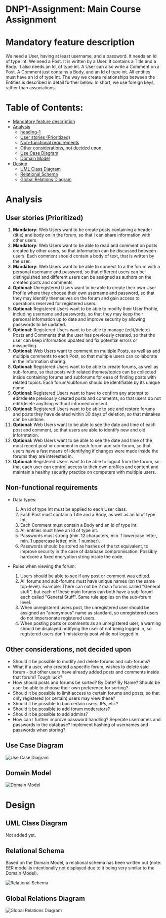 # DNP1-Assignment: Main Course Assignment

# Mandatory feature description
We need a User, having at least username, and a password. It needs an Id of type int. We need a Post. It is written by a User. It contains a Title and a Body. It also needs an Id, of type int. A User can also write a Comment on a Post. A Comment just contains a Body, and an Id of type int.
All entities must have an Id of type int. The way we create relationships between the Entities is described in detail further below. In short, we use foreign keys, rather than associations.

# Table of Contents:

 - [Mandatory feature description](#Mandatory-feature-description)
 - [Analysis](#Analysis)
   - [heading-1](#heading-1 "User-stories-(Prioritized)")
   - [User stories (Prioritized)](#User-stories-(Prioritized))
   - [Non-functional requirements](#Non-functional-requirements)
   - [Other considerations, not decided upon](#Other-considerations,-not-decided-upon)
   - [Use Case Diagram](#Use-Case-Diagram)
   - [Domain Model](#Domain-Model)
 - [Design](#Design)
   - [UML Class Diagram](#UML-Class-Diagram)
   - [Relational Schema](#Relational-Schema)
   - [Global Relations Diagram](#Global-Relations-Diagram)

# Analysis

## User stories (Prioritized)
  1.	<b>Mandatory:</b> Web Users want to be create posts containing a header (title) and body on in the forum, so that I can share information with other users.
  2.	<b>Mandatory:</b> Web Users want to be able to read and comment on posts created by other users, so that information can be discussed between users. Each comment should contain a body of text, that is written by the user.
  3.	<b>Mandatory:</b> Web Users want to be able to connect to a the forum with a personal username and password, so that different users can be distinguished and different users can be assigned as authors on the created posts and comments
  4. <b>Optional:</b> Unregistered Users want to be able to create their own User Profile where they choose their own username and password, so that they may identify themselves on the forum and gain access to operations reserved for registered users.
  5. <b>Optional:</b> Registered Users want to be able to modify their User Profile, including username and passwords, so that they may keep their personal information up to date and improve security by allowing passwords to be updated.
  6.	<b>Optional:</b> Registered Users want to be able to manage (edit/delete) Posts and Comments that the user has previously created, so that the user can keep information updated and fix potential errors or misspelling.
  7.	<b>Optional:</b> Web Users want to comment on multiple Posts, as well as add multiple comments to each Post, so that multiple users can collaborate in the information sharing.
  8. <b>Optional:</b> Registered Users want to be able to create forums, as well as sub-forums, so that posts with related themes/topics can be collected inside containing forums and subforums for ease of finding posts with related topics. Each forum/subforum should be identifiable by its unique name.
  9. <b>Optional:</b> Registered Users want to have to confirm any attempt to edit/delete previously created posts and comments, so that users do not edit/delete anything without informed consent.
  10. <b>Optional:</b> Registered Users want to be able to see and restore forums and posts they have deleted within 30 days of deletion, so that mistakes can be undone.
  11. <b>Optional:</b> Web Users want to be able to see the date and time of each post and comment, so that users are able to identify new and old informtation.
  12. <b>Optional:</b> Web Users want to be able to see the date and time of the most recent post or comment in each forum and sub-forum, so that users have a fast means of identifying if changes were made inside the forums they are interested in.
  13. <b>Optional:</b> Registered Users want to be able to logout from the forum, so that each user can control access to their own profiles and content and maintain a healthy security practice on computers with multiple users.


## Non-functional requirements
- Data types:
  1.	An id of type Int must be applied to each User class.
  2.	Each Post must contain a Title and a Body, as well as an Id of type Int.
  3.	Each Comment must contain a Body and an Id of type int.
  4.	All entities must have an Id of type int.
  5.	Passwords must strong (min. 12 characters, min. 1 lowercase letter, min. 1 uppercase letter, min. 1 number).
  6.	Passwords should be stored as hashes of the txt equivalent, to improve security in the case of database compromisation. Possibly hardcore a fixed encryption string inside the code.

 
- Rules when viewing the forum:
  1.	Users should be able to see if any post or comment was edited.
  2. All forums and sub-forums must have unique names (on the same top-level). Example: There can not be 2 main forums called "General stuff", but each of these main forums can both have a sub-forum each called "General Stuff". Same rule applies on the sub-forum level.
  3. When unregistered users post, the unregistered user should be assigned an "anonymous" name as standard, so unregistered users do not impersonate registered users.
  4. When posting posts or comments as an unregistered user, a warning should be displayed notifying the user of not being logged in, so registered users don't mistakenly post while not logged in.

  

## Other considerations, not decided upon
- Should it be possible to modify and delete forums and sub-forums?
- What if a user, who created a specific forum, wishes to delete said forum - but other users have already added posts and comments inside that forum? Tough luck?
- How should posts and forums be sorted? By Date? By Name? Should be user be able to choose their own preference for sorting?
- Should it be possible to limit access to certain forums and posts, so that only registered (or certain) users may view these?
- Should it be possible to ban certain users, IPs, etc.?
- Should it be possible to add forum moderators?
- Should it be possible to add admins?
- How can I further improve password handling? Seperate usernames and passwords in the database? Implement hashing of usernames and passwords when storing?


## Use Case Diagram

![Use Case Diagram](Images/use-case-diagram.svg)

  
## Domain Model

![Domain Model](Images/domain-model.svg)

# Design

## UML Class Diagram
Not added yet.

## Relational Schema
Based on the Domain Model, a relational schema has been written out (note: EER model is intentionally not displayed due to it being very similar to the Domain Model).

![Relational Schema](Images/relational-schema.png)


## Global Relations Diagram

![Global Relations Diagram](Images/global-Relations-diagram.svg)
